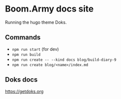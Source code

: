# Boom.Army docs site

Running the hugo theme Doks.

## Commands

- `npm run start` (for dev)
- `npm run build`
- `npm run create -- --kind docs blog/build-diary-9`
- `npm run create blog/<name>/index.md`

## Doks docs

https://getdoks.org